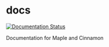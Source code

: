 # docs

[![Documentation Status](https://readthedocs.org/projects/maple-ml/badge/?version=latest)](https://maple-ml.readthedocs.io/en/latest/?badge=latest)

Documentation for Maple and Cinnamon
